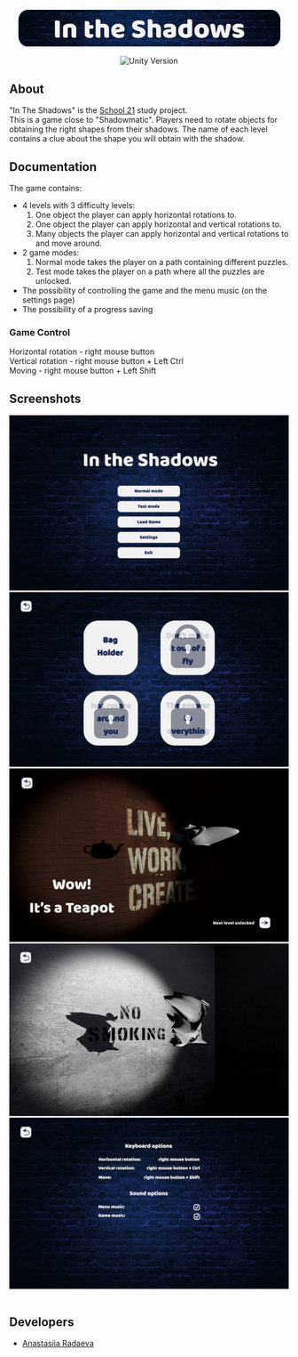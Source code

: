 <p align="center">
      <img src="Images/Title.png" width="726">
</p>

<p align="center">
   <img src="https://img.shields.io/badge/Engine-Unity%202021.3.14f1-blue" alt="Unity Version">
</p>

## About

"In The Shadows" is the [School 21](https://21-school.ru/) study project.   
This is a game close to "Shadowmatic". Players need to rotate objects for obtaining the right shapes from their shadows. The name of each level contains a clue about the shape you will obtain with the shadow.

## Documentation

The game contains:

- 4 levels with 3 difficulty levels:
    1. One object the player can apply horizontal rotations to.
    2. One object the player can apply horizontal and vertical rotations to.
    3. Many objects the player can apply horizontal and vertical rotations to and move around.
- 2 game modes:
  1. Normal mode takes the player on a path containing different puzzles.
  2. Test mode takes the player on a path where all the puzzles are unlocked.
- The possibility of controlling the game and the menu music (on the settings page)
- The possibility of a progress saving

### Game Control

Horizontal rotation - right mouse button   
Vertical rotation - right mouse button + Left Ctrl   
Moving - right mouse button + Left Shift

## Screenshots
<table>
    <tr>
            <img src="Images/MainMenu.png" alt="Main Menu">
    </tr>
    <tr>
            <img src="Images/LevelsMenu.png" alt="Levels Menu">
    </tr>
    <tr>
            <img src="Images/TeapotLevel.png" alt="Level - Teapot">
    </tr>
    <tr>
            <img src="Images/ElephantLevel.png" alt="Level - Elephant">
    </tr>
    <tr>
            <img src="Images/SettingsMenu.png" alt="Settings Menu">
    </tr>
</table>

## Developers

- [Anastasiia Radaeva](https://github.com/AnastasiiaRadaeva)
